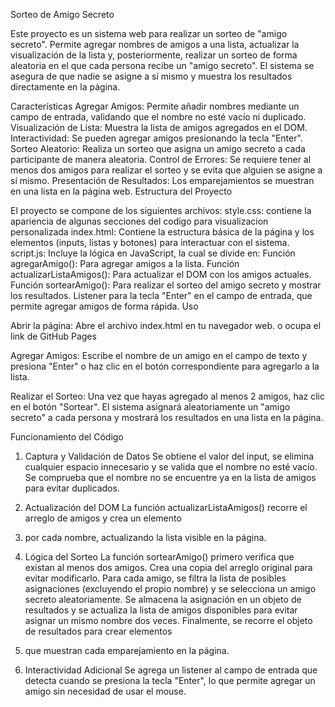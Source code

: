 Sorteo de Amigo Secreto


Este proyecto es un sistema web para realizar un sorteo de "amigo secreto". 
Permite agregar nombres de amigos a una lista, actualizar la visualización de la lista y, posteriormente, 
realizar un sorteo de forma aleatoria en el que cada persona recibe un "amigo secreto". 
El sistema se asegura de que nadie se asigne a sí mismo y muestra los resultados directamente en la página.

Características
Agregar Amigos: Permite añadir nombres mediante un campo de entrada, validando que el nombre no esté vacío ni duplicado.
Visualización de Lista: Muestra la lista de amigos agregados en el DOM.
Interactividad: Se pueden agregar amigos presionando la tecla "Enter".
Sorteo Aleatorio: Realiza un sorteo que asigna un amigo secreto a cada participante de manera aleatoria.
Control de Errores: Se requiere tener al menos dos amigos para realizar el sorteo y se evita que alguien se asigne a sí mismo.
Presentación de Resultados: Los emparejamientos se muestran en una lista en la página web.
Estructura del Proyecto


El proyecto se compone de los siguientes archivos:
style.css: contiene la apariencia de algunas secciones del codigo para visualizacion personalizada
index.html: Contiene la estructura básica de la página y los elementos (inputs, listas y botones) para interactuar con el sistema.
script.js: Incluye la lógica en JavaScript, la cual se divide en:
Función agregarAmigo(): Para agregar amigos a la lista.
Función actualizarListaAmigos(): Para actualizar el DOM con los amigos actuales.
Función sortearAmigo(): Para realizar el sorteo del amigo secreto y mostrar los resultados.
Listener para la tecla "Enter" en el campo de entrada, que permite agregar amigos de forma rápida.
Uso




Abrir la página:
Abre el archivo index.html en tu navegador web.
o ocupa el link de GitHub Pages

Agregar Amigos:
Escribe el nombre de un amigo en el campo de texto y presiona "Enter" o haz clic en el botón correspondiente para agregarlo a la lista.

Realizar el Sorteo:
Una vez que hayas agregado al menos 2 amigos, haz clic en el botón "Sortear".
El sistema asignará aleatoriamente un "amigo secreto" a cada persona y mostrará los resultados en una lista en la página.


Funcionamiento del Código
1. Captura y Validación de Datos
Se obtiene el valor del input, se elimina cualquier espacio innecesario y se valida que el nombre no esté vacío.
Se comprueba que el nombre no se encuentre ya en la lista de amigos para evitar duplicados.

2. Actualización del DOM
La función actualizarListaAmigos() recorre el arreglo de amigos y crea un elemento <li> por cada nombre, actualizando la lista visible en la página.

3. Lógica del Sorteo
La función sortearAmigo() primero verifica que existan al menos dos amigos.
Crea una copia del arreglo original para evitar modificarlo.
Para cada amigo, se filtra la lista de posibles asignaciones (excluyendo el propio nombre) y se selecciona un amigo secreto aleatoriamente.
Se almacena la asignación en un objeto de resultados y se actualiza la lista de amigos disponibles para evitar asignar un mismo nombre dos veces.
Finalmente, se recorre el objeto de resultados para crear elementos <li> que muestran cada emparejamiento en la página.

4. Interactividad Adicional
Se agrega un listener al campo de entrada que detecta cuando se presiona la tecla "Enter", lo que permite agregar un amigo sin necesidad de usar el mouse.

